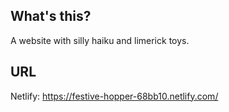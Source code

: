 ## What's this?

A website with silly haiku and limerick toys.  

## URL

Netlify:  https://festive-hopper-68bb10.netlify.com/


